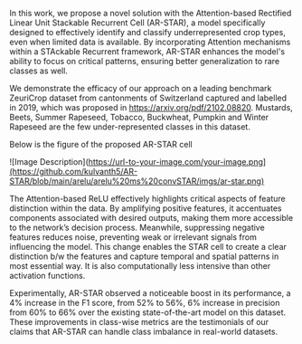 In this work, we propose a novel solution with the Attention-based Rectified Linear Unit Stackable Recurrent Cell (AR-STAR), a model specifically designed to effectively identify and classify underrepresented crop types, even when limited data is available. By incorporating Attention mechanisms within a STAckable Recurrent framework, AR-STAR enhances the model's ability to focus on critical patterns, ensuring better generalization to rare classes as well.

We demonstrate the efficacy of our approach on a leading benchmark ZeuriCrop dataset from cantonments of Switzerland captured and labelled in 2019, which was proposed in https://arxiv.org/pdf/2102.08820. Mustards, Beets, Summer Rapeseed, Tobacco, Buckwheat, Pumpkin and Winter Rapeseed are the few under-represented classes in this dataset.

Below is the figure of the proposed AR-STAR cell

![Image Description](https://url-to-your-image.com/your-image.png](https://github.com/kulvanth5/AR-STAR/blob/main/arelu/arelu%20ms%20convSTAR/imgs/ar-star.png)

The Attention-based ReLU effectively highlights critical aspects of feature distinction within the data. By amplifying positive features, it accentuates components associated with desired outputs, making them more accessible to the network’s decision process. Meanwhile, suppressing negative features reduces noise, preventing weak or irrelevant signals from influencing the model. This change enables the STAR cell to create a clear distinction b/w the features and  capture temporal and spatial patterns in most essential way. It is also computationally less intensive than other activation functions.

Experimentally, AR-STAR observed a noticeable boost in its performance, a 4% increase in the F1 score, from 52% to 56%, 6% increase in precision from 60% to 66% over the existing state-of-the-art model on this dataset. These improvements in class-wise metrics are the testimonials of our claims that AR-STAR can handle class imbalance in real-world datasets.
